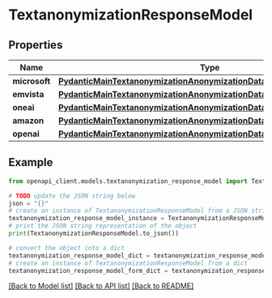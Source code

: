 # TextanonymizationResponseModel


## Properties

Name | Type | Description | Notes
------------ | ------------- | ------------- | -------------
**microsoft** | [**PydanticMainTextanonymizationAnonymizationDataClass94559364449008**](PydanticMainTextanonymizationAnonymizationDataClass94559364449008.md) |  | [optional] 
**emvista** | [**PydanticMainTextanonymizationAnonymizationDataClass94559363429776**](PydanticMainTextanonymizationAnonymizationDataClass94559363429776.md) |  | [optional] 
**oneai** | [**PydanticMainTextanonymizationAnonymizationDataClass94559368075168**](PydanticMainTextanonymizationAnonymizationDataClass94559368075168.md) |  | [optional] 
**amazon** | [**PydanticMainTextanonymizationAnonymizationDataClass94559369016496**](PydanticMainTextanonymizationAnonymizationDataClass94559369016496.md) |  | [optional] 
**openai** | [**PydanticMainTextanonymizationAnonymizationDataClass94559364272096**](PydanticMainTextanonymizationAnonymizationDataClass94559364272096.md) |  | [optional] 

## Example

```python
from openapi_client.models.textanonymization_response_model import TextanonymizationResponseModel

# TODO update the JSON string below
json = "{}"
# create an instance of TextanonymizationResponseModel from a JSON string
textanonymization_response_model_instance = TextanonymizationResponseModel.from_json(json)
# print the JSON string representation of the object
print(TextanonymizationResponseModel.to_json())

# convert the object into a dict
textanonymization_response_model_dict = textanonymization_response_model_instance.to_dict()
# create an instance of TextanonymizationResponseModel from a dict
textanonymization_response_model_form_dict = textanonymization_response_model.from_dict(textanonymization_response_model_dict)
```
[[Back to Model list]](../README.md#documentation-for-models) [[Back to API list]](../README.md#documentation-for-api-endpoints) [[Back to README]](../README.md)


